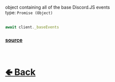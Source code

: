 object containing all of the base Discord.JS events<br>
type: `Promise (Object)`<br><br>
```js
await client._baseEvents
```

### [source](https://github.com/paigeroid/noscord.js/blob/main/src/Services/EventService/_baseEvents.js)

<br> <h1> [🢀 Back](https://github.com/paigeroid/noscord.js/wiki/Client) </h1>